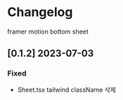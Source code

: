 # Changelog

framer motion bottom sheet

## [0.1.2] 2023-07-03

### Fixed

- Sheet.tsx tailwind className 삭제
